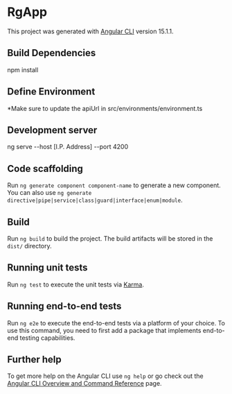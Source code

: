 # RgApp

This project was generated with [Angular CLI](https://github.com/angular/angular-cli) version 15.1.1.


## Build Dependencies 
npm install 

## Define Environment 
 *Make sure to update the apiUrl in src/environments/environment.ts


## Development server
ng serve --host [I.P. Address] --port 4200

## Code scaffolding

Run `ng generate component component-name` to generate a new component. You can also use `ng generate directive|pipe|service|class|guard|interface|enum|module`.

## Build

Run `ng build` to build the project. The build artifacts will be stored in the `dist/` directory.

## Running unit tests

Run `ng test` to execute the unit tests via [Karma](https://karma-runner.github.io).

## Running end-to-end tests

Run `ng e2e` to execute the end-to-end tests via a platform of your choice. To use this command, you need to first add a package that implements end-to-end testing capabilities.

## Further help

To get more help on the Angular CLI use `ng help` or go check out the [Angular CLI Overview and Command Reference](https://angular.io/cli) page.
